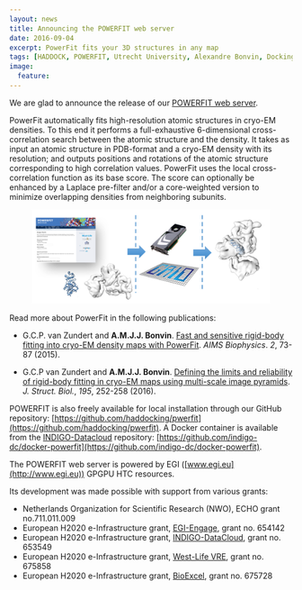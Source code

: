 ```yaml
---
layout: news
title: Announcing the POWERFIT web server
date: 2016-09-04
excerpt: PowerFit fits your 3D structures in any map
tags: [HADDOCK, POWERFIT, Utrecht University, Alexandre Bonvin, Docking]
image:
  feature:
---
```


We are glad to announce the release of our [POWERFIT web server](http://milou.science.uu.nl/services/POWERFIT). 

PowerFit automatically fits high-resolution atomic structures in cryo-EM densities. To this end it performs a full-exhaustive 6-dimensional cross-correlation search between the atomic structure and the density. It takes as input an atomic structure in PDB-format and a cryo-EM density with its resolution; and outputs positions and rotations of the atomic structure corresponding to high correlation values. PowerFit uses the local cross-correlation function as its base score. The score can optionally be enhanced by a Laplace pre-filter and/or a core-weighted version to minimize overlapping densities from neighboring subunits.

<figure align="center">
    <img src="/images/posts/powerfit.png">
</figure>

Read more about PowerFit in the following publications:

* G.C.P. van Zundert and **A.M.J.J. Bonvin**.
[Fast and sensitive rigid-body fitting into cryo-EM density maps with PowerFit](http://dx.doi.org/doi:10.3934/biophy.2015.2.73).
_AIMS Biophysics_. *2*, 73-87 (2015).

* G.C.P van Zundert and  **A.M.J.J. Bonvin**.
[Defining the limits and reliability of rigid-body fitting in cryo-EM maps using multi-scale image pyramids](http://dx.doi.org/10.1016/j.jsb.2016.06.011).
_J. Struct. Biol._, *195*, 252-258 (2016).
	
POWERFIT is also freely available for local installation through our GitHub repository: [https://github.com/haddocking/pwerfit](https://github.com/haddocking/pwerfit). 
A Docker container is available from the [INDIGO-Datacloud](http://www.indigo-datacloud.eu) repository: [https://github.com/indigo-dc/docker-powerfit](https://github.com/indigo-dc/docker-powerfit).

The POWERFIT web server is powered by EGI ([www.egi.eu](http://www.egi.eu)) GPGPU HTC resources. 


Its development was made possible with support from various grants: 

 - Netherlands Organization for Scientific Research (NWO), ECHO grant no.711.011.009
 - European H2020 e-Infrastructure grant, [EGI-Engage](http://www.egi.eu), grant no. 654142
 - European H2020 e-Infrastructure grant, [INDIGO-DataCloud](http://www.indigo-datacloud.eu), grant no. 653549
 - European H2020 e-Infrastructure grant, [West-Life VRE](http://www.westlife.eu), grant no. 675858
 - European H2020 e-Infrastructure grant, [BioExcel](http://www.bioexcle.eu), grant no. 675728
